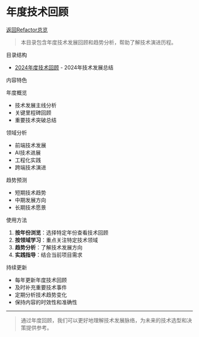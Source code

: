 ﻿# 年度技术回顾

[返回Refactor总览](./年度技术回顾/README.md)

> 本目录包含年度技术发展回顾和趋势分析，帮助了解技术演进历程。

目录结构

- [2024年度技术回顾](./年度技术回顾/2024年度技术回顾.md) - 2024年技术发展总结

内容特色

年度概览

- 技术发展主线分析
- 关键里程碑回顾
- 重要技术突破总结

领域分析

- 前端技术发展
- AI技术进展
- 工程化实践
- 跨端技术演进

趋势预测

- 短期技术趋势
- 中期发展方向
- 长期技术愿景

使用方法

1. **按年份浏览**：选择特定年份查看技术回顾
2. **按领域学习**：重点关注特定技术领域
3. **趋势分析**：了解技术发展方向
4. **实践指导**：结合当前项目需求

持续更新

- 每年更新年度技术回顾
- 及时补充重要技术事件
- 定期分析技术趋势变化
- 保持内容的时效性和准确性

---

> 通过年度回顾，我们可以更好地理解技术发展脉络，为未来的技术选型和决策提供参考。
